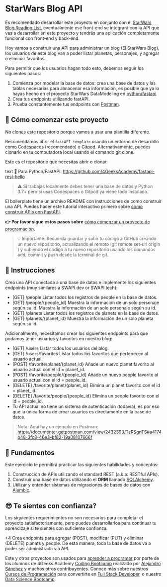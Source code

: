 <!--hide-->
# StarWars Blog API
<!--endhide--> 

Es recomendado desarrollar este proyecto en conjunto con el [StarWars Blog Reading List](https://github.com/breatheco-de/exercise-starwars-blog-reading-list), eventualmente ese front-end se integrará con la API que vas a desarrollar en este proyecto y tendrás una aplicación completamente funcional con front-end y back-end.

Hoy vamos a construir una API para administrar un blog (El StarWars Blog), los usuarios de este blog van a poder listar planetas, personajes, y agregar o eliminar favoritos.

Para permitir que los usuarios hagan todo esto, debemos seguir los siguientes pasos:

1. Comienza por modelar la base de datos: crea una base de datos y las tablas necesarias para almacenar esa información, es posible que ya lo hayas hecho en el proyecto StarWars DataModeling en [python/fastapi](https://github.com/breatheco-de/exercise-starwars-data-modeling).
2. Crea tus endpoints utilizando fastAPI.
3. Prueba constantemente tus endpoints con [Postman](https://www.postman.com/).

## 🌱 Cómo comenzar este proyecto

No clones este repositorio porque vamos a usar una plantilla diferente.

Recomendamos abrir el `fastAPI template` usando un entorno de desarrollo como [Codespaces](https://4geeks.com/es/lesson/tutorial-de-github-codespaces) (recomendado) o [Gitpod](https://4geeks.com/es/lesson/como-utilizar-gitpod). Alternativamente, puedes clonarlo en tu computadora local usando el comando git clone.

Este es el repositorio que necesitas abrir o clonar:

text
🐍 Para Python/FastAPI:
https://github.com/4GeeksAcademy/fastapi-rest-hello


> ⚠ Si trabajas localmente debes tener una base de datos y Python 3.7+ pero si usas Codespaces o Gitpod ya viene todo instalado.

El boilerplate tiene un archivo README con instrucciones de como construir una API. Puedes hacer este tutorial interactivo primero sobre [como construir APIs con FastAPI](https://github.com/breatheco-de/python-fast-api-tutorial).

**👉 Por favor sigue estos pasos sobre** [cómo comenzar un proyecto de programación](https://4geeks.com/es/lesson/como-comenzar-un-proyecto-de-codificacion).

> 💡 Importante: Recuerda guardar y subir tu código a GitHub creando un nuevo repositorio, actualizando el remoto (git remote set-url origin <your new url>) y subiendo el código a tu nuevo repositorio usando los comandos add, commit y push desde la terminal de git.

## 📝 Instrucciones

Crea una API conectada a una base de datos e implemente los siguientes endpoints (muy similares a SWAPI.dev or SWAPI.tech):

- [GET] /people Listar todos los registros de people en la base de datos.
- [GET] /people/{people_id} Muestra la información de un solo personaje según su id. Muestra la información de un solo personaje según su id.
- [GET] /planets Listar todos los registros de planets en la base de datos.
- [GET] /planets/{planet_id} Muestra la información de un solo planeta según su id.

Adicionalmente, necesitamos crear los siguientes endpoints para que podamos tener usuarios y favoritos en nuestro blog:

- [GET] /users Listar todos los usuarios del blog.
- [GET] /users/favorites Listar todos los favoritos que pertenecen al usuario actual.
- [POST] /favorite/planet/{planet_id} Añade un nuevo planet favorito al usuario actual con el id = planet_id.
- [POST] /favorite/people/{people_id} Añade un nuevo people favorito al usuario actual con el id = people_id.
- [DELETE] /favorite/planet/{planet_id} Elimina un planet favorito con el id = planet_id.
- [DELETE] /favorite/people/{people_id} Elimina un people favorito con el id = people_id.
- Tu API actual no tiene un sistema de autenticación (todavía), es por eso que la única forma de crear usuarios es directamente en la base de datos.

> Nota: Aquí hay un ejemplo en Postman: https://documenter.getpostman.com/view/2432393/TzRSgnTS#a4174b48-3fc8-46e3-bf82-19a08107666f

## 📖 Fundamentos

Este ejercicio te permitirá practicar las siguientes habilidades y conceptos:

1. Construcción de APIs utilizando el standard REST (a.k.a: RESTful APIs).
2. Construir una base de datos utilizando el **ORM** llamado [SQLAlchemy](https://www.sqlalchemy.org/).
3. Utilizar y entender sistemas de migraciones de bases de datos con [Alembic](https://alembic.sqlalchemy.org/en/latest/).

## 😎 Te sientes con confianza?

Los siguientes requerimientos no son necesarios para completar el proyecto satisfactoriamente, pero puedes desarrollarlos para continuar tu aprendizaje si te sientes con suficiente confianza.

+4 Crea endpoints para agregar (POST), modificar (PUT) y eliminar (DELETE) planets y people. De esta manera, toda la base de datos va a poder ser administrada vía API.

Este y otros proyectos son usados para [aprender a programar](https://4geeksacademy.com/es/aprender-a-programar/aprender-a-programar-desde-cero) por parte de los alumnos de 4Geeks Academy [Coding Bootcamp](https://4geeksacademy.com/us/coding-bootcamp) realizado por [Alejandro Sánchez](https://twitter.com/alesanchezr) y muchos otros contribuyentes. Conoce más sobre nuestros [Cursos de Programación](https://4geeksacademy.com/es/curso-de-programacion-desde-cero?lang=es) para convertirte en [Full Stack Developer](https://4geeksacademy.com/es/coding-bootcamps/desarrollador-full-stack/?lang=es), o nuestro [Data Science Bootcamp](https://4geeksacademy.com/es/coding-bootcamps/curso-datascience-machine-learning).